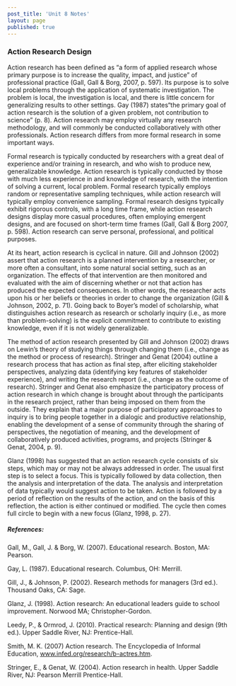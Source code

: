```yaml
---
post_title: 'Unit 8 Notes'
layout: page
published: true
---
```


### Action Research Design

Action research has been defined as “a form of applied research whose primary purpose is to increase the quality, impact, and justice” of professional practice \(Gall, Gall & Borg, 2007, p. 597\).  Its purpose is to solve local problems through the application of systematic investigation.  The problem is local, the investigation is local, and there is little concern for generalizing results to other settings.  Gay \(1987\) states“the primary goal of action research is the solution of a given problem, not contribution to science” \(p. 8\).  Action research may employ virtually any research methodology, and will commonly be conducted collaboratively with other professionals.  Action research differs from more formal research in some important ways.

Formal research is typically conducted by researchers with a great deal of experience and/or training in research, and who wish to produce new, generalizable knowledge.  Action research is typically conducted by those with much less experience in and knowledge of research, with the intention of solving a current, local problem.  Formal research typically employs random or representative sampling techniques, while action research will typically employ convenience sampling.  Formal research designs typically exhibit rigorous controls, with a long time frame, while action research designs display more casual procedures, often employing emergent designs, and are focused on short-term time frames \(Gall, Gall & Borg 2007, p. 598\).  Action research can serve personal, professional, and political purposes.

At its heart, action research is cyclical in nature.  Gill and Johnson \(2002\) assert that action research is a planned intervention by a researcher, or more often a consultant, into some natural social setting, such as an organization.  The effects of that intervention are then monitored and evaluated with the aim of discerning whether or not that action has produced the expected consequences.  In other words, the researcher acts upon his or her beliefs or theories in order to change the organization \(Gill & Johnson, 2002, p. 71\).  Going back to Boyer’s model of scholarship, what distinguishes action research as research or scholarly inquiry  \(i.e., as more than problem-solving\) is the explicit commitment to contribute to existing knowledge, even if it is not widely generalizable.

The method of action research presented by Gill and Johnson \(2002\) draws on Lewin’s theory of studying things through changing them \(i.e., change as the method or process of research\).  Stringer and Genat \(2004\) outline a research process that has action as final step, after eliciting stakeholder perspectives, analyzing data \(identifying key features of stakeholder experience\), and writing the research report \(i.e., change as the outcome of research\).  Stringer and Genat also emphasize the participatory process of action research in which change is brought about through the participants in the research project, rather than being imposed on them from the outside.  They explain that a major purpose of participatory approaches to inquiry is to bring people together in a dialogic and productive relationship, enabling the development of a sense of community through the sharing of perspectives, the negotiation of meaning, and the development of collaboratively produced activities, programs, and projects \(Stringer & Genat, 2004, p. 9\).

Glanz \(1998\) has suggested that an action research cycle consists of six steps, which may or may not be always addressed in order.  The usual first step is to select a focus.  This is typically followed by data collection, then the analysis and interpretation of the data.  The analysis and interpretation of data typically would suggest action to be taken.  Action is followed by a period of reflection on the results of the action, and on the basis of this reflection, the action is either continued or modified.  The cycle then comes full circle to begin with a new focus \(Glanz, 1998, p. 27\).

##### References:

Gall, M., Gall, J. & Borg, W.  \(2007\). Educational research.  Boston, MA:  Pearson.

Gay, L. \(1987\).  Educational research.  Columbus, OH: Merrill.

Gill, J., & Johnson, P. \(2002\).  Research methods for managers \(3rd ed.\).  Thousand Oaks, CA:  Sage.

Glanz, J.  \(1998\).  Action research:  An educational leaders guide to school improvement.  Norwood MA;  Christopher-Gordon.

Leedy, P., & Ormrod, J. \(2010\). Practical research: Planning and design \(9th ed.\). Upper Saddle River, NJ: Prentice-Hall.

Smith, M. K. \(2007\) Action research. The Encyclopedia of Informal Education, www.infed.org/research/b-actres.htm.

Stringer, E., & Genat, W. \(2004\).  Action research in health.  Upper Saddle River, NJ:  Pearson Merrill Prentice-Hall.

